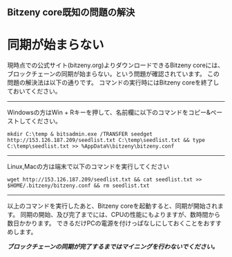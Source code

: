 ## Bitzeny core既知の問題の解決

# 同期が始まらない
現時点での公式サイト(bitzeny.org)よりダウンロードできるBitzeny coreには、ブロックチェーンの同期が始まらない。という問題が確認されています。
この問題の解決法は以下の通りです。
コマンドの実行時にはBitzeny coreを終了しておいてください。

----
Windowsの方はWin + Rキーを押して、名前欄に以下のコマンドをコピー&ペーストしてください。

`mkdir C:\temp & bitsadmin.exe /TRANSFER seedget http://153.126.187.209/seedlist.txt C:\temp\seedlist.txt && type C:\temp\seedlist.txt >> %AppData%\bitzeny\bitzeny.conf`

----
Linux,Macの方は端末で以下のコマンドを実行してください

`wget http://153.126.187.209/seedlist.txt && cat seedlist.txt >> $HOME/.bitzeny/bitzeny.conf && rm seedlist.txt`

----

以上のコマンドを実行したあと、Bitzeny coreを起動すると、同期が開始されます。
同期の開始、及び完了までには、CPUの性能にもよりますが、数時間から数日かかります。
できるだけPCの電源を付けっぱなしにしておくことをおすすめします。

***ブロックチェーンの同期が完了するまではマイニングを行わないでください。***
